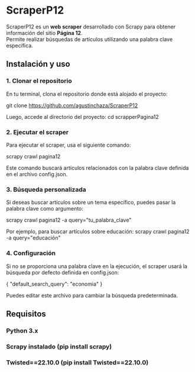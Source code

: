 # ScraperP12
ScraperP12 es un **web scraper** desarrollado con Scrapy para obtener información del sitio **Página 12**.  
Permite realizar búsquedas de artículos utilizando una palabra clave específica.

## Instalación y uso
### 1. Clonar el repositorio
En tu terminal, clona el repositorio donde está alojado el proyecto:


git clone <https://github.com/agustinchaza/ScraperP12>

Luego, accede al directorio del proyecto:
cd scrapperPagina12

### 2. Ejecutar el scraper
Para ejecutar el scraper, usa el siguiente comando:

scrapy crawl pagina12

Este comando buscará artículos relacionados con la palabra clave definida en el archivo config.json.

### 3. Búsqueda personalizada
Si deseas buscar artículos sobre un tema específico, puedes pasar la palabra clave como argumento:


scrapy crawl pagina12 -a query="tu_palabra_clave"

Por ejemplo, para buscar artículos sobre educación:
scrapy crawl pagina12 -a query="educación"

### 4. Configuración
Si no se proporciona una palabra clave en la ejecución, el scraper usará la búsqueda por defecto definida en config.json:

{
  "default_search_query": "economia"
}

Puedes editar este archivo para cambiar la búsqueda predeterminada.

## Requisitos
### Python 3.x
### Scrapy instalado (pip install scrapy)
### Twisted==22.10.0 (pip install Twisted==22.10.0)